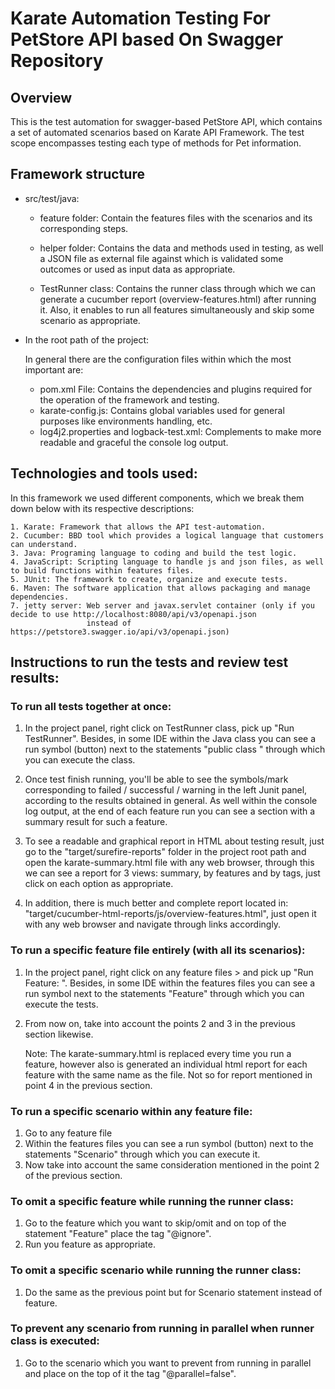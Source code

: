 # Karate Automation Testing For PetStore API based On Swagger Repository

## Overview
This is the test automation for swagger-based PetStore API, which contains a set of automated scenarios based on Karate API Framework. 
The test scope encompasses testing each type of methods for Pet information. 

## Framework structure
* src/test/java:
  
  - feature folder:
    Contain the features files with the scenarios and its corresponding steps.

  - helper folder:
    Contains the data and methods used in testing, as well a JSON file as external file against which is validated some outcomes or used as input data as appropriate. 

  - TestRunner class:
    Contains the runner class through which we can generate a cucumber report (overview-features.html) after running it.
    Also, it enables to run all features simultaneously and skip some scenario as appropriate. 

* In the root path of the project:
  
  In general there are the configuration files within which the most important are:

  - pom.xml File: Contains the dependencies and plugins required for the operation of the framework and testing.
  - karate-config.js: Contains global variables used for general purposes like environments handling, etc.
  - log4j2.properties and logback-test.xml: Complements to make more readable and graceful the console log output. 


## Technologies and tools used:
In this framework we used different components, which we break them down below with its respective descriptions:
```
1. Karate: Framework that allows the API test-automation.
2. Cucumber: BBD tool which provides a logical language that customers can understand.
3. Java: Programing language to coding and build the test logic.
4. JavaScript: Scripting language to handle js and json files, as well to build functions within features files.
5. JUnit: The framework to create, organize and execute tests.
6. Maven: The software application that allows packaging and manage dependencies.
7. jetty server: Web server and javax.servlet container (only if you decide to use http://localhost:8080/api/v3/openapi.json 
                 instead of https://petstore3.swagger.io/api/v3/openapi.json)
```

## Instructions to run the tests and review test results:

### To run all tests together at once:
1. In the project panel, right click on TestRunner class, pick up "Run TestRunner".
   Besides, in some IDE within the Java class you can see a run symbol (button) next to the statements "public class <className>" through which you can execute the class.

2. Once test finish running, you'll be able to see the symbols/mark corresponding to failed / successful / warning
   in the left Junit panel, according to the results obtained in general. 
   As well within the console log output, at the end of each feature run you can see a section with a summary result for such a feature.

3. To see a readable and graphical report in HTML about testing result, just go to the "target/surefire-reports" folder in the project root path and open the  karate-summary.html file with any web browser, through this we can see a report for 3 views: summary, by features and by tags, just click on each option as appropriate. 

4. In addition, there is much better and complete report located in: "target/cucumber-html-reports/js/overview-features.html", just open it with any web browser and navigate through links accordingly. 

### To run a specific feature file entirely (with all its scenarios):
1. In the project panel, right click on any feature files > and pick up "Run Feature: <file name>". 
   Besides, in some IDE within the features files you can see a run symbol next to the statements "Feature" through which you can execute the tests.
2. From now on, take into account the points 2 and 3 in the previous section likewise. 
    
    Note: The karate-summary.html is replaced every time you run a feature, however also is generated an individual html report for each feature with the same name as the file. Not so for report mentioned in point 4 in the previous section.  

### To run a specific scenario within any feature file:
1. Go to any feature file
2. Within the features files you can see a run symbol (button) next to the statements "Scenario" through which you can execute it.
3. Now take into account the same consideration mentioned in the point 2 of the previous section. 

### To omit a specific feature while running the runner class:
1. Go to the feature which you want to skip/omit and on top of the statement "Feature" place the tag "@ignore".
3. Run you feature as appropriate.

### To omit a specific scenario while running the runner class:
1. Do the same as the previous point but for Scenario statement instead of feature.

### To prevent any scenario  from running in parallel when runner class is executed:
1. Go to the scenario which you want to prevent from running in parallel and place on the top of it the tag "@parallel=false".
